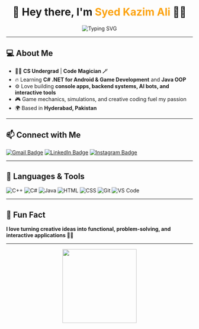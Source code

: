 <h1 align="center">👋 Hey there, I'm <span style="color:#fca311;">Syed Kazim Ali</span> 👨‍💻</h1>

<p align="center">
  <img src="https://readme-typing-svg.demolab.com?font=Fira+Code&size=26&pause=1000&center=true&vCenter=true&width=500&lines=Passionate+Developer+%F0%9F%92%BB;Backend+%26+Game+Dev+Enthusiast+%F0%9F%8E%AE;C%2B%2B%2C+C%23%2C+Java+Learner+%F0%9F%93%9A;Let's+Build+Something+Great+Together+%F0%9F%9A%80" alt="Typing SVG" />
</p>

---

## 💻 About Me  

- 👨‍🎓 **CS Undergrad** | **Code Magician 🪄**  
- 🔥 Learning **C# .NET for Android & Game Development** and **Java OOP**  
- ⚙️ Love building **console apps, backend systems, AI bots, and interactive tools**  
- 🎮 Game mechanics, simulations, and creative coding fuel my passion  
- 🌍 Based in **Hyderabad, Pakistan**

---

## 📫 Connect with Me  

[![Gmail Badge](https://img.shields.io/badge/-syedkazmi2872@gmail.com-c14438?style=for-the-badge&logo=Gmail&logoColor=white)](mailto:syedkazmi2872@gmail.com)
[![LinkedIn Badge](https://img.shields.io/badge/-SyedKazimAli-blue?style=for-the-badge&logo=Linkedin&logoColor=white&link=https://www.linkedin.com/in/syed-kazim-ali/)](https://www.linkedin.com/in/syed-kazim-ali/)
[![Instagram Badge](https://img.shields.io/badge/-Syed_HITMSCoder-E4405F?style=for-the-badge&logo=instagram&logoColor=white)](https://www.instagram.com/Syed_HITMSCoder/)

---

## 🚀 Languages & Tools  

![C++](https://img.shields.io/badge/C%2B%2B-00599C?style=for-the-badge&logo=c%2B%2B&logoColor=white)
![C#](https://img.shields.io/badge/C%23-239120?style=for-the-badge&logo=c-sharp&logoColor=white)
![Java](https://img.shields.io/badge/Java-ED8B00?style=for-the-badge&logo=java&logoColor=white)
![HTML](https://img.shields.io/badge/HTML-E34F26?style=for-the-badge&logo=html5&logoColor=white)
![CSS](https://img.shields.io/badge/CSS-1572B6?style=for-the-badge&logo=css3&logoColor=white)
![Git](https://img.shields.io/badge/Git-F05032?style=for-the-badge&logo=git&logoColor=white)
![VS Code](https://img.shields.io/badge/VS%20Code-007ACC?style=for-the-badge&logo=visual-studio-code&logoColor=white)

---


## 🎉 Fun Fact  

**I love turning creative ideas into functional, problem-solving, and interactive applications 🚀✨**

---

<p align="center">
  <img src="https://media.giphy.com/media/du3J3cXyzhj75IOgvA/giphy.gif" width="200px">
</p>
